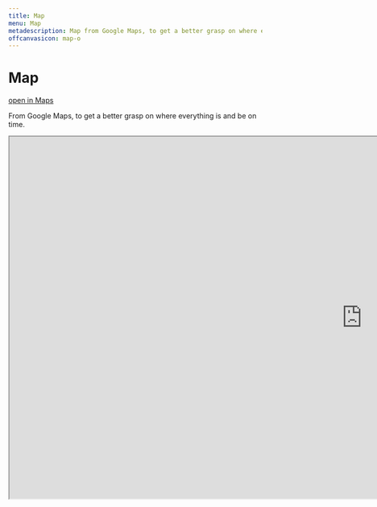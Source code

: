 ```yaml
---
title: Map
menu: Map
metadescription: Map from Google Maps, to get a better grasp on where everything is and be on time.
offcanvasicon: map-o
---
```


<div class="uk-container uk-container-center uk-text-center uk-margin-large-top uk-margin-bottom">
    <h1>Map</h1>
    <p><a class="uk-visible-small" href="https://www.google.com/maps/d/viewer?mid=ztBzL-YUejlE.kXN4ChzpsAlE" target="_blank"><i class="uk-icon-external-link"></i> open in Maps</a></p>
    <p class="uk-panel uk-vertical-align-middle uk-align-center">From Google Maps, to get a better grasp on where everything is and be on time.</p>
</div>
<div style="line-height: 12px;">
    <iframe src="https://www.google.com/maps/d/embed?mid=ztBzL-YUejlE.kXN4ChzpsAlE" width="1400" height="720" class="uk-width-1-1"></iframe>
</div>